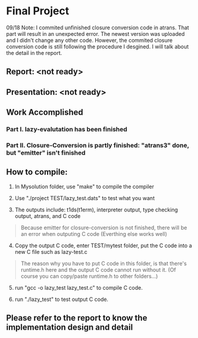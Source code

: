 # Final Project

09/18 Note: I commited unfinished closure conversion code in atrans. That part will result in an unexpected error. The newest version was uploaded and I didn't change any other code. However, the commited closure conversion code is still following the procedure I desgined. I will talk about the detail in the report.

## Report: \<not ready\>

## Presentation: \<not ready\>

## Work Accomplished

### Part I. lazy-evalutation has been finished

### Part II. Closure-Conversion is partly finished: "atrans3" done, but "emitter" isn't finished

## How to compile:

1. In Mysolution folder, use "make" to compile the compiler

2. Use "./project TEST/lazy_test.dats" to test what you want

3. The outputs include: t1ds(t1erm), interpreter output, type checking output, atrans, and C code

> Because emitter for closure-conversion is not finished, there will be an error when outputing C code (Everthing else works well)

4. Copy the output C code, enter TEST/mytest folder, put the C code into a new C file such as lazy-test.c

> The reason why you have to put C code in this folder, is that there's runtime.h here and the output C code cannot run without it. (Of course you can copy/paste runtime.h to other folders...)

5. run "gcc -o lazy_test lazy_test.c" to compile C code.

6. run "./lazy_test" to test output C code.

## Please refer to the report to know the implementation design and detail
